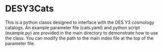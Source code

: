 # DESY3Cats

This is a python classs designed to interface with the DES Y3 cosmology catalogs. An example parameter file (cats.yaml) and python script (example.py) are provided in the main directory to demonstrate how to use the class. You can modify the path to the main index file at the top of the parameter file.